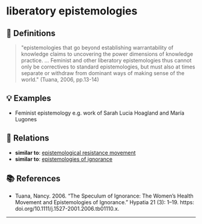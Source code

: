 # liberatory epistemologies

## 📖 Definitions

> "epistemologies that go beyond establishing warrantability of knowledge claims to uncovering the power dimensions of knowledge practice. ... Feminist and other liberatory epistemologies thus cannot only be correctives to standard epistemologies, but must also at times separate or withdraw from dominant ways of making sense of the world." (Tuana, 2006, pp.13-14)

## 💡 Examples

- Feminist epistemology e.g. work of Sarah Lucia Hoagland and María Lugones

## 🔗 Relations

- **similar to**: [epistemological resistance movement](./epistemological-resistance-movement.md)
- **similar to**: [epistemologies of ignorance](./epistemologies-of-ignorance.md)

## 📚 References

- Tuana, Nancy. 2006. “The Speculum of Ignorance: The Women’s Health Movement and Epistemologies of Ignorance.” Hypatia 21 (3): 1–19. https: doi.org/10.1111/j.1527-2001.2006.tb01110.x.

---

<script src="https://giscus.app/client.js"
                data-repo="natesheehan/conceptcartography"
                data-repo-id="R_kgDOPB5QiQ"
                data-category="General"
                data-category-id="DIC_kwDOPB5Qic4CsAxd"
                data-mapping="pathname"
                data-strict="0"
                data-reactions-enabled="1"
                data-emit-metadata="0"
                data-input-position="bottom"
                data-theme="catppuccin_mocha"
                data-lang="en"
                crossorigin="anonymous"
                async>
        </script>
        